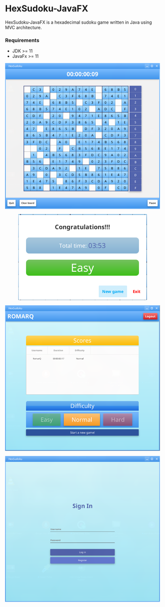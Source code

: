 # HexSudoku-JavaFX

HexSudoku-JavaFX is a hexadecimal sudoku game written in Java using MVC architecture.

### Requirements

  - JDK >= 11
  - JavaFx >= 11

<p align="center"><img src ="/game.png" /></p>
<p align="center"><img src ="/win.png" /></p>
<p align="center"><img src ="/lobby.png" /></p>
<p align="center"><img src ="/login.png" /></p>

